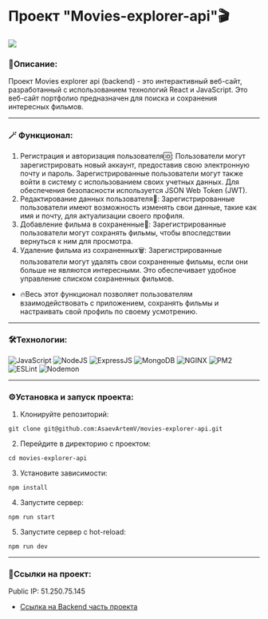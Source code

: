 # Проект "Movies-explorer-api"🎬
<img src="https://user-images.githubusercontent.com/73097560/115834477-dbab4500-a447-11eb-908a-139a6edaec5c.gif">

### 📜Описание:
Проект Movies explorer api (backend) - это интерактивный веб-сайт, разработанный с использованием технологий React и JavaScript. Это веб-сайт портфолио предназначен для поиска и сохранения интересных фильмов.

---
### 🪄 Функционал:
1. Регистрация и авторизация пользователя🆔: Пользователи могут зарегистрировать новый аккаунт, предоставив свою электронную почту и пароль. Зарегистрированные пользователи могут также войти в систему с использованием своих учетных данных. Для обеспечения безопасности используется JSON Web Token (JWT).
2. Редактирование данных пользователя👤: Зарегистрированные пользователи имеют возможность изменять свои данные, такие как имя и почту, для актуализации своего профиля.
3. Добавление фильма в сохраненные🎥: Зарегистрированные пользователи могут сохранять фильмы, чтобы впоследствии вернуться к ним для просмотра.
4. Удаление фильма из сохраненных🗑️: Зарегистрированные пользователи могут удалять свои сохраненные фильмы, если они больше не являются интересными. Это обеспечивает удобное управление списком сохраненных фильмов.
- 🔥Весь этот функционал позволяет пользователям взаимодействовать с приложением, сохранять фильмы и настраивать свой профиль по своему усмотрению.
---

### 🛠️Технологии:
![JavaScript](https://img.shields.io/badge/-JavaScript-000?style=for-the-badge&logo=javascript)
![NodeJS](https://img.shields.io/badge/-node.js-000?style=for-the-badge&logo=node.js)
![ExpressJS](https://img.shields.io/badge/-express.js-000?style=for-the-badge&logo=express)
![MongoDB](https://img.shields.io/badge/-MongoDB-000?style=for-the-badge&logo=mongodb)
![NGINX](https://img.shields.io/badge/-nginx-000?style=for-the-badge&logo=nginx)
![PM2](https://img.shields.io/badge/-pm2-000?style=for-the-badge&logo=pm2)
![ESLint](https://img.shields.io/badge/-eslint-000?style=for-the-badge&logo=eslint)
![Nodemon](https://img.shields.io/badge/NODEMON-%23323330.svg?style=for-the-badge&logo=nodemon&logoColor=%BBDEAD)

---
### ⚙️Установка и запуск проекта:
1. Клонируйте репозиторий:

```
git clone git@github.com:AsaevArtemV/movies-explorer-api.git
```

2. Перейдите в директорию с проектом:

```
cd movies-explorer-api
```

3. Установите зависимости:

```
npm install
```

4. Запустите сервер:

```
npm run start
```

5. Запустите сервер с hot-reload:

```
npm run dev
```

---
### 🔗Ссылки на проект:

Public IP: 51.250.75.145

* [Ссылка на Backend часть проекта](https://movies-explorer-api.nomoreparties.co)
